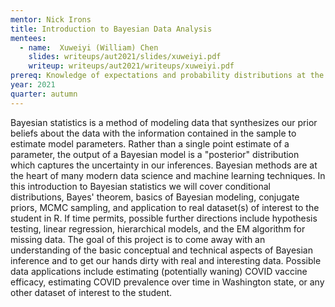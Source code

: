 ```yaml
---
mentor: Nick Irons
title: Introduction to Bayesian Data Analysis
mentees:
  - name:  Xuweiyi (William) Chen
    slides: writeups/aut2021/slides/xuweiyi.pdf
    writeup: writeups/aut2021/writeups/xuweiyi.pdf
prereq: Knowledge of expectations and probability distributions at the level of STAT 340-341 and some knowledge of R.
year: 2021
quarter: autumn
---
```

Bayesian statistics is a method of modeling data that synthesizes our prior beliefs about the data with the information contained in the sample to estimate model parameters. Rather than a single point estimate of a parameter, the output of a Bayesian model is a "posterior" distribution which captures the uncertainty in our inferences. Bayesian methods are at the heart of many modern data science and machine learning techniques. In this introduction to Bayesian statistics we will cover conditional distributions, Bayes' theorem, basics of Bayesian modeling, conjugate priors, MCMC sampling, and application to real dataset(s) of interest to the student in R. If time permits, possible further directions include hypothesis testing, linear regression, hierarchical models, and the EM algorithm for missing data. The goal of this project is to come away with an understanding of the basic conceptual and technical aspects of Bayesian inference and to get our hands dirty with real and interesting data. Possible data applications include estimating (potentially waning) COVID vaccine efficacy, estimating COVID prevalence over time in Washington state, or any other dataset of interest to the student.